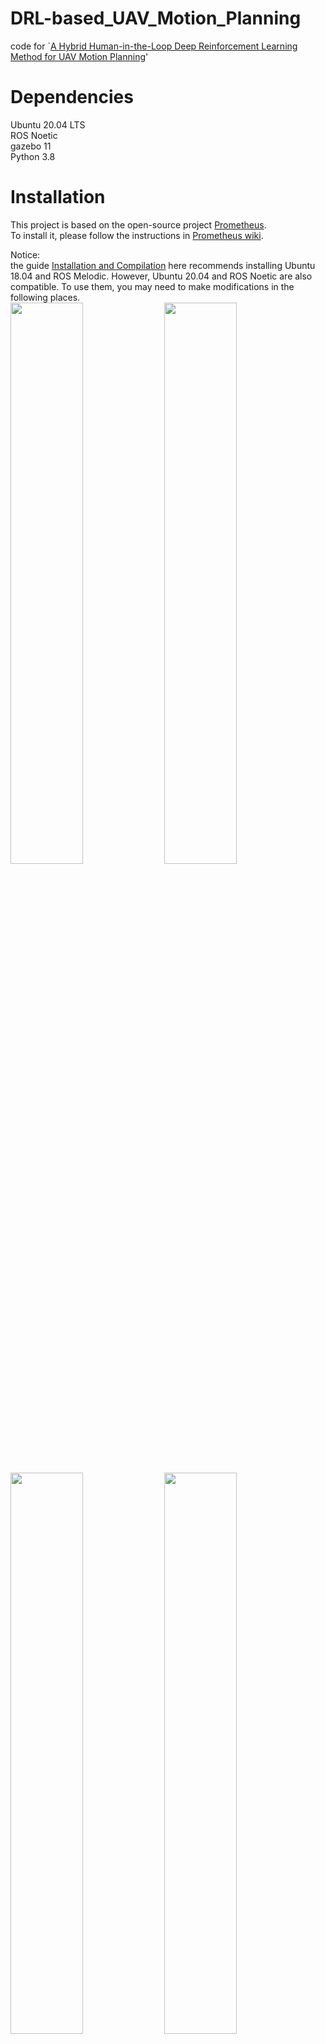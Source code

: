 # DRL-based_UAV_Motion_Planning
code for `[A Hybrid Human-in-the-Loop Deep Reinforcement Learning Method for UAV Motion Planning](https://scholar.google.com.hk/scholar?hl=zh-CN&as_sdt=0,5&q=A+Hybrid+Human-in-the-Loop+Deep+Reinforcement+Learning+Method+for+UAV+Motion+Planning+for+Long+Trajectories+with+Unpredictable+Obstacles&btnG=)'

# Dependencies
Ubuntu 20.04 LTS  
ROS Noetic  
gazebo 11  
Python 3.8

# Installation

This project is based on the open-source project [Prometheus](https://github.com/amov-lab/Prometheus).  
To install it, please follow the instructions in [Prometheus wiki](https://github.com/amov-lab/Prometheus/wiki).

Notice:  
the guide [Installation and Compilation](https://github.com/amov-lab/Prometheus/wiki/%E5%AE%89%E8%A3%85%E5%8F%8A%E7%BC%96%E8%AF%91) here recommends installing Ubuntu 18.04 and ROS Melodic. However, Ubuntu 20.04 and ROS Noetic are also compatible. To use them, you may need to make modifications in the following places.  
<img src=https://github.com/RealZST/DRL-based_UAV_Motion_Planning/assets/53246001/ed7125ed-2a6b-4be0-a4e9-9e9fdd234823 width=48% />
<img src=https://github.com/RealZST/DRL-based_UAV_Motion_Planning/assets/53246001/0c74a8f5-64a7-42a9-a809-fc5b4ba6840e width=48% />
<img src=https://github.com/RealZST/DRL-based_UAV_Motion_Planning/assets/53246001/d49fd607-5fb3-4443-a0f2-8541e74f0cfd width=48% />
<img src=https://github.com/RealZST/DRL-based_UAV_Motion_Planning/assets/53246001/1a2397a7-9298-4b0f-a0a2-b0dc93a43872 width=48% />

During the DRL training process, resetting the drone's position at the beginning of each episode can cause issues with the onboard sensors. Modifying the following two places (in `Prometheus/Modules/control/src/px4_sender.cpp`) might be helpful:
<img src=https://github.com/RealZST/DRL-based_UAV_Motion_Planning/assets/53246001/fa587870-8ae3-4135-9847-e95d1679f289 width=48% />
<img src=https://github.com/RealZST/DRL-based_UAV_Motion_Planning/assets/53246001/47c68544-3183-48ca-b9ba-45dd1a1e764a width=38% />

I have made revisions to several files (such as sitl.launch, models, worlds, etc.) in [gazebo_simulator](https://github.com/amov-lab/Prometheus/tree/main/Simulator/gazebo_simulator) to accommodate DRL training. `gazebo_simulator` that I used has been uploaded here for your reference.

# How to run
reference: [Gazebo simulation run test](https://github.com/amov-lab/Prometheus/wiki/%E4%BB%BF%E7%9C%9F%E7%8E%AF%E5%A2%83%E9%85%8D%E7%BD%AE#gazebo%E4%BB%BF%E7%9C%9F%E8%BF%90%E8%A1%8C%E6%B5%8B%E8%AF%95)
* Run the command in the terminal `roslaunch prometheus_gazebo sitl.launch`
* Run train.py
